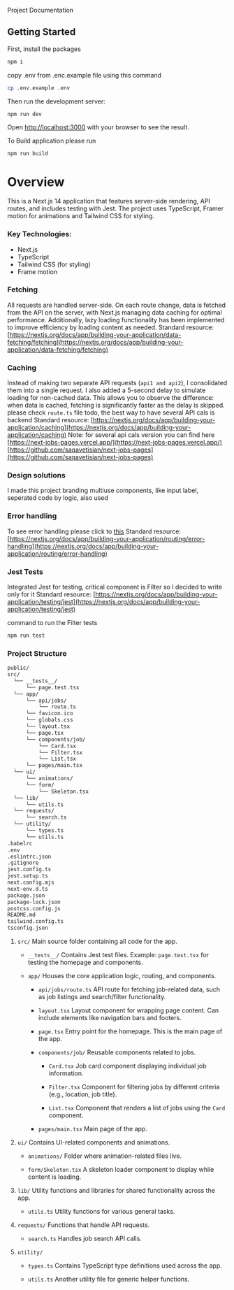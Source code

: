 Project Documentation

## Getting Started

First, install the packages

```bash
npm i
```

copy .env from .enc.example file using this command

```bash
cp .env.example .env
```

Then run the development server:

```bash
npm run dev
```

Open [http://localhost:3000](http://localhost:3000) with your browser to see the result.

To Build application please run

```bash
npm run build
```


# Overview
This is a Next.js 14 application that features server-side rendering, API routes, and includes testing with Jest. The project uses TypeScript, Framer motion for animations and Tailwind CSS for styling.

### Key Technologies:
- Next.js
- TypeScript
- Tailwind CSS (for styling)
- Frame motion
    
### Fetching
All requests are handled server-side. On each route change, data is fetched from the API on the server, with Next.js managing data caching for optimal performance. Additionally, lazy loading functionality has been implemented to improve efficiency by loading content as needed.
Standard resource: [https://nextjs.org/docs/app/building-your-application/data-fetching/fetching](https://nextjs.org/docs/app/building-your-application/data-fetching/fetching)

### Caching
Instead of making two separate API requests (`api1 and api2`), I consolidated them into a single request. I also added a 5-second delay to simulate loading for non-cached data. This allows you to observe the difference: when data is cached, fetching is significantly faster as the delay is skipped.
please check `route.ts` file todo, the best way to have several API cals is backend
Standard resource: [https://nextjs.org/docs/app/building-your-application/caching](https://nextjs.org/docs/app/building-your-application/caching)
Note: for several api cals version you can find here
[https://next-jobs-pages.vercel.app/](https://next-jobs-pages.vercel.app/)
[https://github.com/saqavetisian/next-jobs-pages](https://github.com/saqavetisian/next-jobs-pages)


### Design solutions
I made this project branding multiuse components, like input label, seperated code by logic, also used  

### Error handling
To see error handling please click to [this](https://jobsearch-peach-nine.vercel.app/?error=1)
Standard resource: [https://nextjs.org/docs/app/building-your-application/routing/error-handling](https://nextjs.org/docs/app/building-your-application/routing/error-handling)

### Jest Tests
Integrated Jest for testing, critical component is Filter so I decided to write only for it 
Standard resource: [https://nextjs.org/docs/app/building-your-application/testing/jest](https://nextjs.org/docs/app/building-your-application/testing/jest)

command to run the Filter tests

```bash
npm run test
```


### Project Structure

```bash
public/
src/
  └── __tests__/
      └── page.test.tsx
  └── app/
      └── api/jobs/
          └── route.ts
      └── favicon.ico
      └── globals.css
      └── layout.tsx
      └── page.tsx
      └── components/job/
          └── Card.tsx
          └── Filter.tsx
          └── List.tsx
      └── pages/main.tsx
  └── ui/
      └── animations/
      └── form/
          └── Skeleton.tsx
  └── lib/
      └── utils.ts
  └── requests/
      └── search.ts
  └── utility/
      └── types.ts
      └── utils.ts
.babelrc
.env
.eslintrc.json
.gitignore
jest.config.ts
jest.setup.ts
next.config.mjs
next-env.d.ts
package.json
package-lock.json
postcss.config.js
README.md
tailwind.config.ts
tsconfig.json

```

1. `src/`
   Main source folder containing all code for the app.

    - `__tests__/`
      Contains Jest test files. Example: `page.test.tsx` for testing the homepage and components.

    - `app/`
      Houses the core application logic, routing, and components.

        - `api/jobs/route.ts`
          API route for fetching job-related data, such as job listings and search/filter functionality.

        - `layout.tsx`
          Layout component for wrapping page content. Can include elements like navigation bars and footers.

        - `page.tsx`
          Entry point for the homepage. This is the main page of the app.

        - `components/job/`
          Reusable components related to jobs.

            - `Card.tsx`
              Job card component displaying individual job information.

            - `Filter.tsx`
              Component for filtering jobs by different criteria (e.g., location, job title).

            - `List.tsx`
              Component that renders a list of jobs using the `Card` component.

        - `pages/main.tsx`
          Main page of the app.

3. `ui/`
   Contains UI-related components and animations.

    - `animations/`
      Folder where animation-related files live.

    - `form/Skeleton.tsx`
      A skeleton loader component to display while content is loading.

4. `lib/`
   Utility functions and libraries for shared functionality across the app.

    - `utils.ts`
      Utility functions for various general tasks.

5. `requests/`
   Functions that handle API requests.

    - `search.ts`
      Handles job search API calls.

6. `utility/`

    - `types.ts`
      Contains TypeScript type definitions used across the app.

    - `utils.ts`
      Another utility file for generic helper functions.

